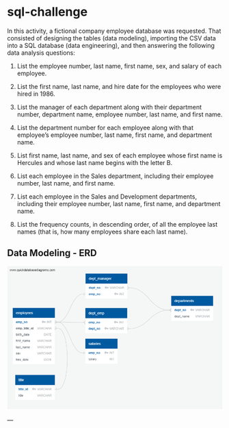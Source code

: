 # sql-challenge

In this activity, a fictional company employee database was requested. That consisted of designing the tables (data modeling), importing the CSV data into a SQL database (data engineering), and then answering the following data analysis questions:

1. List the employee number, last name, first name, sex, and salary of each employee.

2. List the first name, last name, and hire date for the employees who were hired in 1986.

3. List the manager of each department along with their department number, department name, employee number, last name, and first name.

4. List the department number for each employee along with that employee’s employee number, last name, first name, and department name.

5. List first name, last name, and sex of each employee whose first name is Hercules and whose last name begins with the letter B.

6. List each employee in the Sales department, including their employee number, last name, and first name.

7. List each employee in the Sales and Development departments, including their employee number, last name, first name, and department name.

8. List the frequency counts, in descending order, of all the employee last names (that is, how many employees share each last name).


## Data Modeling - ERD

![Data Modeling - ERD](https://github.com/cami5326/sql-challenge/blob/main/EmployeeSQL/Data%20Modeling_ERD.png)


—